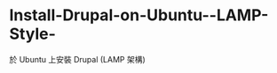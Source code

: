 Install-Drupal-on-Ubuntu--LAMP-Style-
=====================================

於 Ubuntu 上安裝 Drupal (LAMP 架構)
